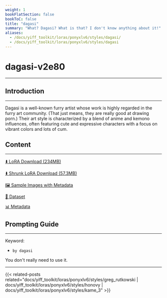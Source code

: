 ```yaml
---
weight: 1
bookFlatSection: false
bookToC: false
title: "dagasi"
summary: "What? Dagasi? What is that? I don't know anything about it!"
aliases:
  - /docs/yiff_toolkit/loras/ponyxlv6/styles/dagasi/
  - /docs/yiff_toolkit/loras/ponyxlv6/styles/dagasi
---
```


<!--markdownlint-disable MD025 MD033 -->

# dagasi-v2e80

---

## Introduction

---

Dagasi is a well-known furry artist whose work is highly regarded in the furry art community. (That just means, they are really good at drawing porn.) Their art style is characterized by a blend of anime and kemono influences, often featuring cute and expressive characters with a focus on vibrant colors and lots of cum.

## Content

---

[⬇️ LoRA Download (234MB)](https://huggingface.co/rakki194/yt/resolve/main/tests/by_dagasi-v2/by_dagasi.safetensors)

[⬇️ Shrunk LoRA Download (57.3MB)](https://huggingface.co/rakki194/yt/resolve/main/tests/by_dagasi-v2/by_dagasi_frockpt1_th-3.55.safetensors)

[🖼️ Sample Images with Metadata](https://huggingface.co/k4d3/yiff_toolkit/tree/main/static/by_dagasi)

[📐 Dataset](https://huggingface.co/datasets/k4d3/furry/tree/main/by_dagasi)

[📊 Metadata](https://huggingface.co/k4d3/yiff_toolkit/raw/main/ponyxl_loras/dagasi-v1e134.json)

## Prompting Guide

---

Keyword:

- `by dagasi`

You don't really need to use it.

---

<!--
HUGO_SEARCH_EXCLUDE_START
-->
{{< related-posts related="docs/yiff_toolkit/loras/ponyxlv6/styles/greg_rutkowski | docs/yiff_toolkit/loras/ponyxlv6/styles/honovy | docs/yiff_toolkit/loras/ponyxlv6/styles/kame_3" >}}
<!--
HUGO_SEARCH_EXCLUDE_END
-->
